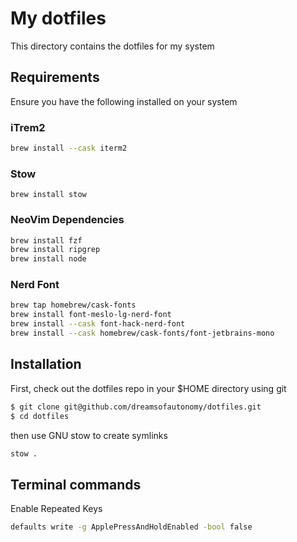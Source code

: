 # My dotfiles

This directory contains the dotfiles for my system

## Requirements

Ensure you have the following installed on your system

### iTrem2
```bash
brew install --cask iterm2
```

### Stow

```
brew install stow
```

### NeoVim Dependencies

```bash
brew install fzf
brew install ripgrep
brew install node
```

### Nerd Font
```bash
brew tap homebrew/cask-fonts
brew install font-meslo-lg-nerd-font
brew install --cask font-hack-nerd-font
brew install --cask homebrew/cask-fonts/font-jetbrains-mono
```

## Installation

First, check out the dotfiles repo in your $HOME directory using git

```bash
$ git clone git@github.com/dreamsofautonomy/dotfiles.git
$ cd dotfiles
```

then use GNU stow to create symlinks

```bash
stow .
```


## Terminal commands

Enable Repeated Keys

```bash
defaults write -g ApplePressAndHoldEnabled -bool false
```



